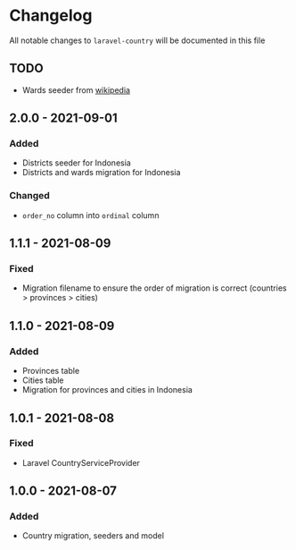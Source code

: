 # Changelog

All notable changes to `laravel-country` will be documented in this file

## TODO
- Wards seeder from [wikipedia](https://id.wikipedia.org/wiki/Daftar_kecamatan_dan_kelurahan_di_Indonesia)


## 2.0.0 - 2021-09-01
### Added
- Districts seeder for Indonesia
- Districts and wards migration for Indonesia

### Changed
- `order_no` column into `ordinal` column


## 1.1.1 - 2021-08-09
### Fixed
- Migration filename to ensure the order of migration is correct (countries > provinces > cities)


## 1.1.0 - 2021-08-09
### Added
- Provinces table
- Cities table
- Migration for provinces and cities in Indonesia


## 1.0.1 - 2021-08-08
### Fixed
- Laravel CountryServiceProvider


## 1.0.0 - 2021-08-07
### Added
- Country migration, seeders and model
